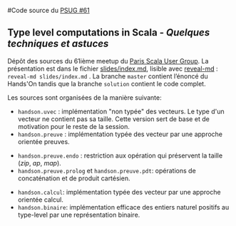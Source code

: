 #Code source du [PSUG #61](www.meetup.com/fr-FR/Paris-Scala-User-Group-PSUG/events/229594321)
## Type level computations in Scala - *Quelques techniques et astuces*

Dépôt des sources du 61ième meetup du [Paris Scala User Group](http://www.meetup.com/fr-FR/Paris-Scala-User-Group-PSUG).  La présentation est dans le fichier [slides/index.md](https://github.com/christophe-calves/psug-handson-2016-3/blob/master/slides/index.md), lisible avec [reveal-md](https://github.com/webpro/reveal-md) : `reveal-md slides/index.md` .  La branche `master` contient l’énoncé du Hands'On tandis que la branche `solution` contient le code complet.

Les sources sont organisées de la manière suivante:

- `handson.uvec` : implémentation "non typée" des vecteurs. Le type d'un vecteur ne contient pas sa taille. Cette version sert de base et de motivation pour le reste de la session.
-  `handson.preuve` : implémentation typée des vecteur par une approche orientée preuves.
 * `handson.preuve.endo` : restriction aux opération qui préservent la taille (*zip*, *ap*, *map*).
 * `handson.preuve.prolog` et `handson.preuve.pdt`: opérations de concaténation et de produit cartésien.
- `handson.calcul`: implémentation typée des vecteur par une approche orientée calcul.
- `handson.binaire`: implémentation efficace des entiers naturel positifs au type-level par une représentation binaire.
